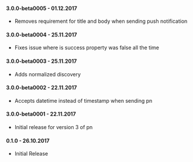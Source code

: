 #### 3.0.0-beta0005 - 01.12.2017
* Removes requirement for title and body when sending push notification

#### 3.0.0-beta0004 - 25.11.2017
* Fixes issue where is success property was false all the time

#### 3.0.0-beta0003 - 25.11.2017
* Adds normalized discovery

#### 3.0.0-beta0002 - 22.11.2017
* Accepts datetime instead of timestamp when sending pn

#### 3.0.0-beta0001 - 22.11.2017
* Initial release for version 3 of pn

#### 0.1.0 - 26.10.2017
* Initial Release
